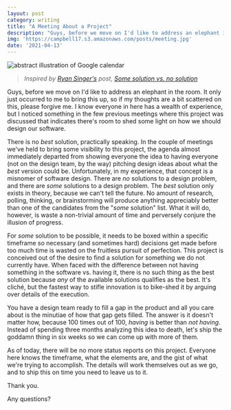 ```yaml
---
layout: post
category: writing
title: "A Meeting About a Project"
description: "Guys, before we move on I'd like to address an elephant in the room..."
img: 'https://campbell17.s3.amazonaws.com/posts/meeting.jpg'
date: '2021-04-13'
---
```


![abstract illustration of Google calendar](https://campbell17.s3.amazonaws.com/posts/meeting.jpg)

> _Inspired by [Ryan Singer's](https://world.hey.com/rjs/) post, [Some solution vs. no solution](https://world.hey.com/rjs/10-some-solution-vs-no-solution-1d0b05d0)_

Guys, before we move on I'd like to address an elephant in the room. It only just occurred to me to bring this up, so if my thoughts are a bit scattered on this, please forgive me. I know everyone in here has a wealth of experience, but I noticed something in the few previous meetings where this project was discussed that indicates there's room to shed some light on how we should design our software.

<!--more-->

There is no _best_ solution, practically speaking. In the couple of meetings we've held to bring some visibility to this project, the agenda almost immediately departed from showing everyone the idea to having everyone (not on the design team, by the way) pitching design ideas about what the _best_ version could be. Unfortunately, in my experience, that concept is a misnomer of software design. There are _no_ solutions to a design problem, and there are _some_ solutions to a design problem. The _best_ solution only exists in theory, because we can't tell the future. No amount of research, polling, thinking, or brainstorming will produce anything appreciably better than one of the candidates from the "_some_ solution" list. What it will do, however, is waste a non-trivial amount of time and perversely conjure the illusion of progress.

For _some_ solution to be possible, it needs to be boxed within a specific timeframe so necessary (and sometimes hard) decisions get made before too much time is wasted on the fruitless pursuit of perfection. This project is conceived out of the desire to find a solution for something we do not currently have. When faced with the difference between not having something in the software vs. having it, there is no such thing as the best solution because _any_ of the available solutions qualifies as the best. It's cliché, but the fastest way to stifle innovation is to bike-shed it by arguing over details of the execution.

You have a design team ready to fill a gap in the product and all you care about is the minutiae of how that gap gets filled. The answer is it doesn't matter how, because 100 times out of 100, _having_ is better than _not having_. Instead of spending three months analyzing this idea to death, let's ship the goddamn thing in six weeks so we can come up with more of them.

As of today, there will be no more status reports on this project. Everyone here knows the timeframe, what the elements are, and the gist of what we're trying to accomplish. The details will work themselves out as we go, and to ship this on time you need to leave us to it.

Thank you. 

Any questions?

